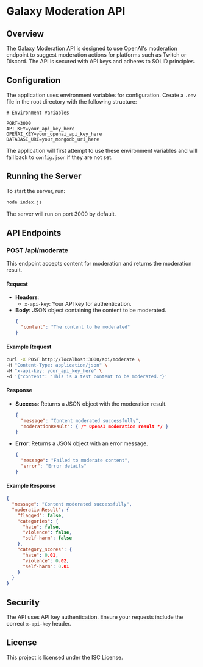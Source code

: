 # Galaxy Moderation API

## Overview

The Galaxy Moderation API is designed to use OpenAI's moderation endpoint to suggest moderation actions for platforms such as Twitch or Discord. The API is secured with API keys and adheres to SOLID principles.

## Configuration

The application uses environment variables for configuration. Create a `.env` file in the root directory with the following structure:

```plaintext
# Environment Variables

PORT=3000
API_KEY=your_api_key_here
OPENAI_KEY=your_openai_api_key_here
DATABASE_URI=your_mongodb_uri_here
```

The application will first attempt to use these environment variables and will fall back to `config.json` if they are not set.

## Running the Server

To start the server, run:

```bash
node index.js
```

The server will run on port 3000 by default.

## API Endpoints

### POST /api/moderate

This endpoint accepts content for moderation and returns the moderation result.

#### Request

- **Headers**: 
  - `x-api-key`: Your API key for authentication.
- **Body**: JSON object containing the content to be moderated.
  ```json
  {
    "content": "The content to be moderated"
  }
  ```

#### Example Request

```bash
curl -X POST http://localhost:3000/api/moderate \
-H "Content-Type: application/json" \
-H "x-api-key: your_api_key_here" \
-d '{"content": "This is a test content to be moderated."}'
```

#### Response

- **Success**: Returns a JSON object with the moderation result.
  ```json
  {
    "message": "Content moderated successfully",
    "moderationResult": { /* OpenAI moderation result */ }
  }
  ```

- **Error**: Returns a JSON object with an error message.
  ```json
  {
    "message": "Failed to moderate content",
    "error": "Error details"
  }
  ```

#### Example Response

```json
{
  "message": "Content moderated successfully",
  "moderationResult": {
    "flagged": false,
    "categories": {
      "hate": false,
      "violence": false,
      "self-harm": false
    },
    "category_scores": {
      "hate": 0.01,
      "violence": 0.02,
      "self-harm": 0.01
    }
  }
}
```

## Security

The API uses API key authentication. Ensure your requests include the correct `x-api-key` header.

## License

This project is licensed under the ISC License.
